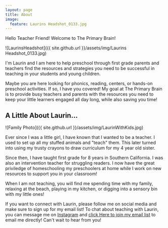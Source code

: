 ```yaml
---
layout: page
title: About
image:
  feature: Laurins Headshot_0133.jpg
---
```

Hello Teacher Friend! Welcome to The Primary Brain! 

![LaurinsHeadshot]({{ site.github.url }}/assets/img/Laurins Headshot_0133.jpg)

I'm Laurin and I am here to help preschool through first grade parents and teachers find the resources and strategies you need to be successful in teaching in your students and young children. 

Maybe you are here looking for phonics, reading, centers, or hands-on preschool activities. If so, I have you covered! My goal at The Primary Brain is to provide busy teachers and parents with the resources you need to keep your little learners engaged all day long, while also saving you time!

## A Little About Laurin...

![Family Photo]({{ site.github.url }}/assets/img/LaurinWithKids.jpg)

Ever since I was a little girl, I have known that I wanted to be a teacher. I used to set up all my stuffed animals and "teach" them. This later turned into using my trusty crayons to draw curriculum for my 4 year old sister.

Since then, I have taught first grade for 8 years in Southern California. I was also an intervention teacher for struggling readers. I now have the great priviledge of homeschooling my preschoolers at home while I work on new resources to support you in your classroom!

When I am not teaching, you will find me spending time with my family, relaxing at the beach, playing in my kitchen, or digging into a sensory bin with my little ones!

If you want to connect with Laurin, please follow me on social media and make sure to sign up for my email list!
To chat about teaching with Laurin, you can message me on [Instagram](https://www.instagram.com/theprimarybrain/) and [click Here to join my email list](https://theprimarybrain.com/menu/email-list/) to email me directly! Can't wait to hear from you!